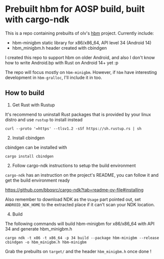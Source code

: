 # Prebuilt hbm for AOSP build, built with cargo-ndk

This is a repo containing prebuilts of olv's [hbm](https://gitlab.freedesktop.org/olv/hbm) project. Currently include:
- hbm-minigbm static library for x86/x86_64, API level 34 (Android 14)
- hbm_minigbm.h header created with cbindgen

I created this repo to support hbm on older Android, and also I don't know how to write Android.bp with Rust on Android 14+ yet :p

The repo will focus mostly on `hbm-minigbm`. However, if `hbm` have interesting development in `hbm-gralloc`, I'll include it in too.

## How to build

1. Get Rust with Rustup

It's recommend to uninstall Rust packages that is provided by your linux distro and use `rustup` to install instead

```
curl --proto '=https' --tlsv1.2 -sSf https://sh.rustup.rs | sh
```

2. Install cbindgen

cbindgen can be installed with

```
cargo install cbindgen
```

2. Follow cargo-ndk instructions to setup the build environment

`cargo-ndk` has an instruction on the project's README, you can follow it and get the build environment ready

https://github.com/bbqsrc/cargo-ndk?tab=readme-ov-file#installing

Also remember to download NDK as the `Usage` part pointed out, set `ANDROID_NDK_HOME` to the extracted place if it can't scan your NDK location.

4. Build

The following commands will build hbm-minigbm for x86/x86_64 with API 34 and generate hbm_minigbm.h

```
cargo ndk -t x86 -t x86_64 -p 34 build --package hbm-minigbm --release
cbindgen -o hbm_minigbm.h hbm-minigbm
```

Grab the prebuilts on `target/` and the header `hbm_minigbm.h` once done !

